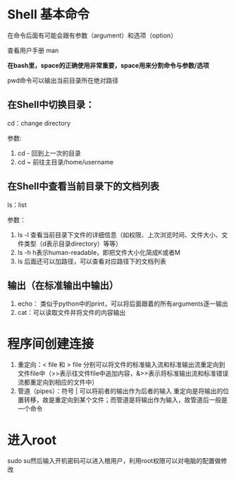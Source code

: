 # Shell 基本命令
在命令后面有可能会跟有参数（argument）和选项（option）

查看用户手册 man

__在bash里，space的正确使用非常重要，space用来分割命令与参数/选项__

pwd命令可以输出当前目录所在绝对路径

## 在Shell中切换目录：

cd：change directory 

参数:

1. cd - 回到上一次的目录
2. cd ~ 前往主目录/home/username

## 在Shell中查看当前目录下的文档列表

ls：list

参数：

1. ls -l 查看当前目录下文件的详细信息（如权限、上次浏览时间、文件大小、文件类型（d表示目录directory）等等）
2. ls -h h表示human-readable，即把文件大小化简成K或者M
3. ls 后面还可以加路径，可以查看对应路径下的文档列表

## 输出（在标准输出中输出）
1. echo： 类似于python中的print，可以将后面跟着的所有arguments逐一输出
2. cat：可以读取文件并将文件的内容输出

# 程序间创建连接
1. 重定向：< file 和 > file 分别可以将文件的标准输入流和标准输出流重定向到文件file中（>>表示往文件file中追加内容，&>>表示将标准输出流和标准错误流都重定向到相应的文件中）
2. 管道（pipes）：符号 | 可以将前者的输出作为后者的输入
重定向是将输出的位置转移，故是重定向到某个文件；而管道是将输出作为输入，故管道后一般是一个命令

# 进入root
sudo su然后输入开机密码可以进入根用户，利用root权限可以对电脑的配置做修改
